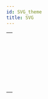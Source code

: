 ```yaml
---
id: SVG_theme
title: SVG
---
```



||
|---|
|[<!-- INCLUDE #_command_.SVG EXPORT TO PICTURE.Syntax -->](../../commands-legacy/svg-export-to-picture.md)<br/>|
|[<!-- INCLUDE #_command_.SVG Find element ID by coordinates.Syntax -->](../../commands-legacy/svg-find-element-id-by-coordinates.md)<br/>|
|[<!-- INCLUDE #_command_.SVG Find element IDs by rect.Syntax -->](../../commands-legacy/svg-find-element-ids-by-rect.md)<br/>|
|[<!-- INCLUDE #_command_.SVG GET ATTRIBUTE.Syntax -->](../../commands-legacy/svg-get-attribute.md)<br/>|
|[<!-- INCLUDE #_command_.SVG SET ATTRIBUTE.Syntax -->](../../commands-legacy/svg-set-attribute.md)<br/>|
|[<!-- INCLUDE #_command_.SVG SHOW ELEMENT.Syntax -->](../../commands-legacy/svg-show-element.md)<br/>|
